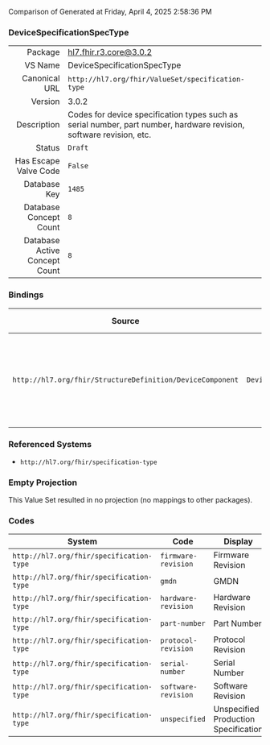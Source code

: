 Comparison of 
Generated at Friday, April 4, 2025 2:58:36 PM

### DeviceSpecificationSpecType

|      |     |
| ---: | --- |
| Package | hl7.fhir.r3.core@3.0.2 |
| VS Name | DeviceSpecificationSpecType |
| Canonical URL | `http://hl7.org/fhir/ValueSet/specification-type` |
| Version | 3.0.2 |
| Description | Codes for device specification types such as serial number, part number, hardware revision, software revision, etc. |
| Status | `Draft` |
| Has Escape Valve Code | `False` |
| Database Key | `1485` |
| Database Concept Count | `8` |
| Database Active Concept Count | `8` |
### Bindings

| Source | Element | Binding | Strength | Element Short |
| ------ | ------- | ------- | -------- | ------------- |
| `http://hl7.org/fhir/StructureDefinition/DeviceComponent` | `DeviceComponent.productionSpecification.specType` | `http://hl7.org/fhir/ValueSet/specification-type` | `Extensible` | Type or kind of production specification, for example serial number or software revision |

### Referenced Systems

* `http://hl7.org/fhir/specification-type`
### Empty Projection

This Value Set resulted in no projection (no mappings to other packages).

### Codes

| System | Code | Display |
| ------ | ---- | ------- |
| `http://hl7.org/fhir/specification-type` | `firmware-revision` | Firmware Revision |
| `http://hl7.org/fhir/specification-type` | `gmdn` | GMDN |
| `http://hl7.org/fhir/specification-type` | `hardware-revision` | Hardware Revision |
| `http://hl7.org/fhir/specification-type` | `part-number` | Part Number |
| `http://hl7.org/fhir/specification-type` | `protocol-revision` | Protocol Revision |
| `http://hl7.org/fhir/specification-type` | `serial-number` | Serial Number |
| `http://hl7.org/fhir/specification-type` | `software-revision` | Software Revision |
| `http://hl7.org/fhir/specification-type` | `unspecified` | Unspecified Production Specification |
